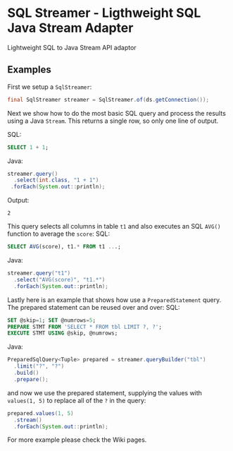 # SQL Streamer - Ligthweight SQL Java Stream Adapter
Lightweight SQL to Java Stream API adaptor

## Examples
First we setup a `SqlStreamer`:
```java
final SqlStreamer streamer = SqlStreamer.of(ds.getConnection());
```
Next we show how to do the most basic SQL query and process the results using a Java `Stream`. This returns a single row, so only one line of output.

SQL:
```sql
SELECT 1 + 1;
```
Java:
```java
streamer.query()
  .select(int.class, "1 + 1")
 .forEach(System.out::println);
```
Output:
```
2
```

This query selects all columns in table `t1` and also executes an SQL `AVG()` function to average the `score`:
SQL:
```sql
SELECT AVG(score), t1.* FROM t1 ...;
```
Java:
```java
streamer.query("t1")
  .select("AVG(score)", "t1.*")
  .forEach(System.out::println);
```
Lastly here is an example that shows how use a `PreparedStatement` query. The prepared statement can be reused over and over:
SQL:
```sql
SET @skip=1; SET @numrows=5;
PREPARE STMT FROM 'SELECT * FROM tbl LIMIT ?, ?';
EXECUTE STMT USING @skip, @numrows;
```
Java:
```java
PreparedSqlQuery<Tuple> prepared = streamer.queryBuilder("tbl")
  .limit("?", "?")
  .build()
  .prepare();
```
and now we use the prepared statement, supplying the values with `values(1, 5)` to replace all of the `?` in the query:
```java
prepared.values(1, 5)
  .stream()
  .forEach(System.out::println);
```

For more example please check the Wiki pages.
